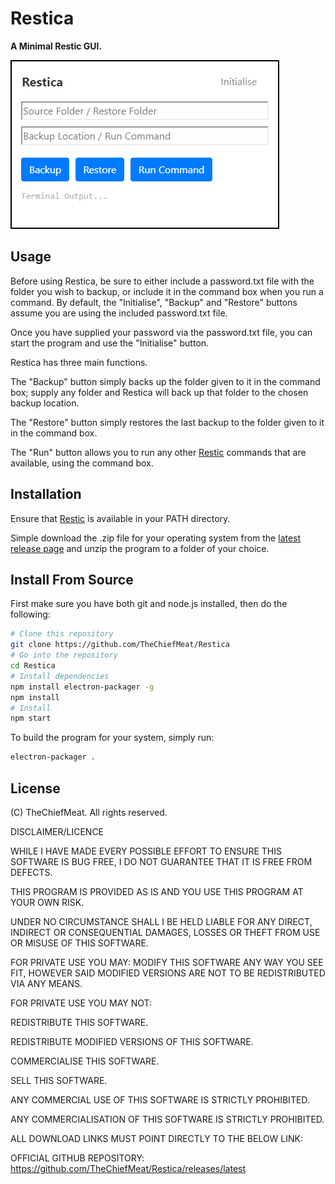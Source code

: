 # Restica

**A Minimal Restic GUI.**

![Restica preview image](https://raw.githubusercontent.com/TheChiefMeat/Restica/master/assets/img/preview.png)

## Usage

Before using Restica, be sure to either include a password.txt file with the folder you wish to backup, or include it in the command box when you run a command. By default, the "Initialise", "Backup" and "Restore" buttons assume you are using the included password.txt file.

Once you have supplied your password via the password.txt file, you can start the program and use the "Initialise" button.

Restica has three main functions. 

The "Backup" button simply backs up the folder given to it in the command box; supply any folder and Restica will back up that folder to the chosen backup location.

The "Restore" button simply restores the last backup to the folder given to it in the command box.

The "Run" button allows you to run any other [Restic](https://github.com/restic/restic) commands that are available, using the command box.




## Installation

Ensure that [Restic](https://github.com/restic/restic) is available in your PATH directory.

Simple download the .zip file for your operating system from the [latest release page](https://github.com/TheChiefMeat/Restica/releases/latest) and unzip the program to a folder of your choice.

## Install From Source

First make sure you have both git and node.js installed, then do the following:

```bash
# Clone this repository
git clone https://github.com/TheChiefMeat/Restica
# Go into the repository
cd Restica
# Install dependencies
npm install electron-packager -g
npm install
# Install 
npm start
```

To build the program for your system, simply run:

```bash
electron-packager .
```

## License

(C) TheChiefMeat. All rights reserved.

DISCLAIMER/LICENCE 

WHILE I HAVE MADE EVERY POSSIBLE EFFORT TO ENSURE THIS SOFTWARE IS BUG FREE, I DO NOT GUARANTEE THAT IT IS FREE FROM DEFECTS. 

THIS PROGRAM IS PROVIDED AS IS AND YOU USE THIS PROGRAM AT YOUR OWN RISK.

UNDER NO CIRCUMSTANCE SHALL I BE HELD LIABLE FOR ANY DIRECT, INDIRECT OR CONSEQUENTIAL DAMAGES, LOSSES OR THEFT FROM USE OR MISUSE OF THIS SOFTWARE. 

FOR PRIVATE USE YOU MAY:  MODIFY THIS SOFTWARE ANY WAY YOU SEE FIT, HOWEVER SAID MODIFIED VERSIONS ARE NOT TO BE REDISTRIBUTED VIA ANY MEANS.

FOR PRIVATE USE YOU MAY NOT:

REDISTRIBUTE THIS SOFTWARE.

REDISTRIBUTE MODIFIED VERSIONS OF THIS SOFTWARE.

COMMERCIALISE THIS SOFTWARE.

SELL THIS SOFTWARE.

ANY COMMERCIAL USE OF THIS SOFTWARE IS STRICTLY PROHIBITED.

ANY COMMERCIALISATION OF THIS SOFTWARE IS STRICTLY PROHIBITED.

ALL DOWNLOAD LINKS MUST POINT DIRECTLY TO THE BELOW LINK:

OFFICIAL GITHUB REPOSITORY: https://github.com/TheChiefMeat/Restica/releases/latest
